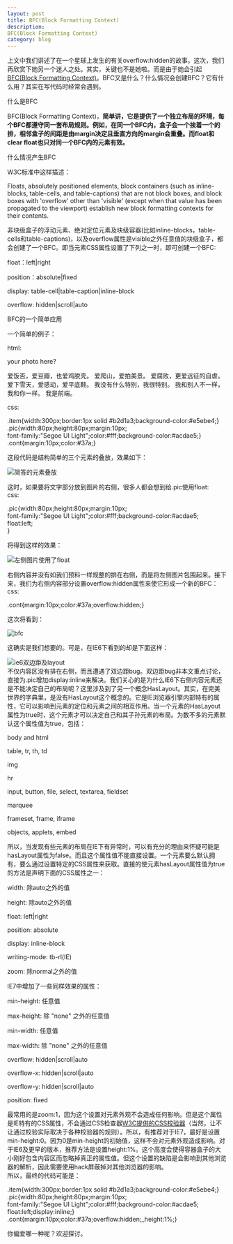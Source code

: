 ```yaml
---
layout: post
title: BFC(Block Formatting Context)
description: 
BFC(Block Formatting Context)
category: blog
---
```


上文中我们讲述了在一个星球上发生的有关overflow:hidden的故事。这次，我们再欣赏下她另一个迷人之处。其实，关键也不是她啦。而是由于她会引起[BFC(Block Formatting Context)][0]。BFC又是什么？什么情况会创建BFC？它有什么用？其实在写代码时经常会遇到。

什么是BFC

BFC(Block Formatting Context)，**简单讲，它是提供了一个独立布局的环境，每个BFC都遵守同一套布局规则。例如，在同一个BFC内，盒子会一个挨着一个的排，相邻盒子的间距是由margin决定且垂直方向的margin会重叠。而float和clear float也只对同一个BFC内的元素有效。**

什么情况产生BFC

W3C标准中这样描述：  
  
Floats, absolutely positioned elements, block containers (such as inline-blocks, table-cells, and table-captions) that are not block boxes, and block boxes with 'overflow' other than 'visible' (except when that value has been propagated to the viewport) establish new block formatting contexts for their contents.  
  
非块级盒子的浮动元素、绝对定位元素及块级容器(比如inline-blocks，table-cells和table-captions)，以及overflow属性是visible之外任意值的块级盒子，都会创建了一个BFC。即当元素CSS属性设置了下列之一时，即可创建一个BFC:

float：left|right

position：absolute|fixed

display: table-cell|table-caption|inline-block

overflow: hidden|scroll|auto

BFC的一个简单应用

一个简单的例子：

html:

<div class="item"\>  
<div class="pic"\>your photo here?</div\>  
<p class="cont"\>  
爱饭否，爱豆瓣，也爱鸡脱壳。  
爱爬山，爱拍美景。  
爱腐败，更爱远征的自虐。  
爱下雪天，爱感动，爱平底鞋。  
我没有什么特别，我很特别。  
我和别人不一样，我和你一样。  
我是前端。  
</p\>  
</div\>

css:

.item{width:300px;border:1px solid \#b2d1a3;background-color:\#e5ebe4;}  
.pic{width:80px;height:80px;margin:10px;  
font-family:"Segoe UI Light";color:\#fff;background-color:\#acdae5;}  
.cont{margin:10px;color:\#37a;}

这段代码是结构简单的三个元素的叠放，效果如下：

![简答的元素叠放](http://f.hiphotos.baidu.com/album/pic/item/3b292df5e0fe992531ad57e035a85edf8cb171d8.jpg)  
  
这时，如果要将文字部分放到图片的右侧，很多人都会想到给.pic使用float:  
css:

.pic{width:80px;height:80px;margin:10px;  
font-family:"Segoe UI Light";color:\#fff;background-color:\#acdae5;  
float:left;  
}

将得到这样的效果：

![左侧图片使用了float](http://d.hiphotos.baidu.com/album/pic/item/7e3e6709c93d70cf887394bdf9dcd100bba12bf0.jpg)

右侧内容并没有如我们预料一样规整的排在右侧，而是将左侧图片包围起来。接下来，我们为右侧内容部分设置overflow:hidden属性来使它形成一个新的BFC：  
css:

.cont{margin:10px;color:\#37a;overflow:hidden;}

这次将看到：

![bfc](http://d.hiphotos.baidu.com/album/pic/item/18d8bc3eb13533fa2117ad9ea9d3fd1f40345bd8.jpg)

这确实是我们想要的。可是，在IE6下看到的却是下面这样：

![ie6双边距及layout](http://b.hiphotos.baidu.com/album/pic/item/5243fbf2b2119313e9aec10064380cd790238d94.jpg)  
不仅内容区没有排在右侧，而且遭遇了双边距bug。双边距bug非本文重点讨论，直接为.pic增加display:inline来解决。我们关心的是为什么IE6下右侧内容元素还是不能决定自己的布局呢？这里涉及到了另一个概念HasLayout。其实，在完美世界的字典里，是没有HasLayout这个概念的。它是IE浏览器引擎内部特有的属性，它可以影响到元素的定位和元素之间的相互作用。当一个元素的HasLayout属性为true时，这个元素才可以决定自己和其子孙元素的布局。为数不多的元素默认这个属性值为true，包括：

body and html

table, tr, th, td

img

hr

input, button, file, select, textarea, fieldset

marquee

frameset, frame, iframe

objects, applets, embed

所以，当发现有些元素的布局在IE下有异常时，可以有充分的理由来怀疑可能是hasLayout属性为false。而且这个属性值不能直接设置。一个元素要么默认拥有，要么通过设置特定的CSS属性来获取。直接的使元素hasLayout属性值为true的方法是声明下面的CSS属性之一：

width: 除auto之外的值

height: 除auto之外的值

float: left|right

position: absolute

display: inline-block

writing-mode: tb-rl(IE)

zoom: 除normal之外的值

IE7中增加了一些同样效果的属性：

min-height: 任意值

max-height: 除 "none" 之外的任意值

min-width: 任意值

max-width: 除 "none" 之外的任意值

overflow: hidden|scroll|auto

overflow-x: hidden|scroll|auto

overflow-y: hidden|scroll|auto

position: fixed

最常用的是zoom:1，因为这个设置对元素外观不会造成任何影响。但是这个属性是IE特有的CSS属性，不会通过CSS检查器[W3C提供的CSS校验器][1]（当然，让不让通过校验实际取决于各种校验器的规则）。所以，有推荐对于IE7，最好是设置min-height:0。因为0是min-height的初始值，这样不会对元素外观造成影响。对于IE6及更早的版本，推荐方法是设置height:1%。这个高度会使得容器盒子的大小刚好包含内容区而忽略掉真正的属性值。但这个设置的缺陷是会影响到其他浏览器的解析，因此需要使用hack屏蔽掉对其他浏览器的影响。  
所以，最终的代码可能是：

.item{width:300px;border:1px solid \#b2d1a3;background-color:\#e5ebe4;}  
.pic{width:80px;height:80px;margin:10px;  
font-family:"Segoe UI Light";color:\#fff;background-color:\#acdae5;  
float:left;display:inline;}  
.cont{margin:10px;color:\#37a;overflow:hidden;\_height:1%;}

你偏爱哪一种呢？欢迎探讨。


[0]: http://www.w3.org/TR/CSS21/visuren.html#block-formatting
[1]: http://jigsaw.w3.org/css-validator/validator